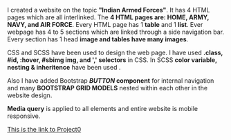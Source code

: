 I created a website on the topic **"Indian Armed Forces"**. It has 4 HTML pages which are all interlinked. The **4 HTML pages are: HOME, ARMY, NAVY, and AIR FORCE**. Every HTML page has 1 **table** and 1 **list**. Ever webpage has 4 to 5 sections which are linked through a side navigation bar. Every section has 1 head **image and tables have many images**.

CSS and SCSS have been used to design the web page. I have used **.class, #id, :hover, #sbimg img, and ',' selectors** in CSS. In SCSS **color variable, nesting & inheritence** have been used .

Also I have added Bootstrap ***BUTTON* component** for internal navigation and many **BOOTSTRAP GRID MODELS** nested within each other in the website design.

**Media query** is applied to all elements and entire website is mobile responsive.

[This is the link to Project0](https://vps115.github.io/project0/Home.html)
